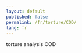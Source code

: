 ```yaml
---
layout: default
published: false
permalink: /fr/torture/COD/
lang: fr
---
```


torture analysis COD
